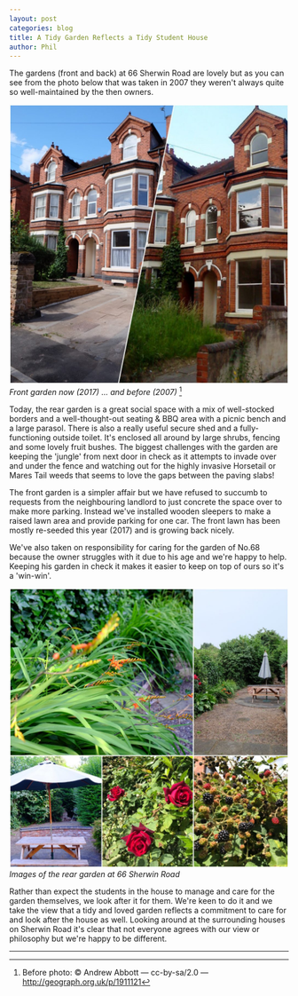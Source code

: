 ```yaml
---
layout: post
categories: blog
title: A Tidy Garden Reflects a Tidy Student House
author: Phil
---
```

The gardens (front and back) at 66 Sherwin Road are lovely but as you can see from the photo below that was taken in 2007 they weren't always quite so well-maintained by the then owners.

![After (2017) and before (2007)](/assets/images/garden-after-and-before.jpg)
_Front garden now (2017) ... and before (2007)_ [^footnote-1]

Today, the rear garden is a great social space with a mix of well-stocked borders and a well-thought-out seating & BBQ area with a picnic bench and a large parasol. There is also a really useful secure shed and a fully-functioning outside toilet. It's enclosed all around by large shrubs, fencing and some lovely fruit bushes.
The biggest challenges with the garden are keeping the 'jungle' from next door in check as it attempts to invade over and under the fence and watching out for the highly invasive Horsetail or Mares Tail weeds that seems to love the gaps between the paving slabs!

The front garden is a simpler affair but we have refused to succumb to requests from the neighbouring landlord to just concrete the space over to make more parking. Instead we've installed wooden sleepers to make a raised lawn area and provide parking for one car. The front lawn has been mostly re-seeded this year (2017) and is growing back nicely.

We've also taken on responsibility for caring for the garden of No.68 because the owner struggles with it due to his age and we're happy to help. Keeping his garden in check it makes it easier to keep on top of ours so it's a 'win-win'.

![Images of the rear garden at 66 Sherwin Road](/assets/images/garden-collage.jpg)
_Images of the rear garden at 66 Sherwin Road_

Rather than expect the students in the house to manage and care for the garden themselves, we look after it for them. We're keen to do it and we take the view that a tidy and loved garden reflects a commitment to care for and look after the house as well. Looking around at the surrounding houses on Sherwin Road it's clear that not everyone agrees with our view or philosophy but we're happy to be different.

---
[^footnote-1]: Before photo: &copy; Andrew Abbott — cc-by-sa/2.0 — <http://geograph.org.uk/p/1911121>